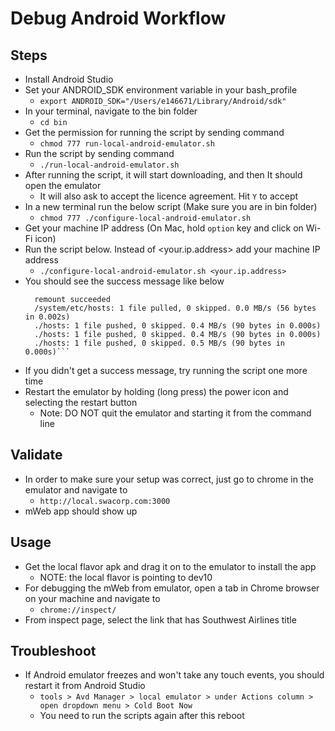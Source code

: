 # Debug Android Workflow

## Steps

- Install Android Studio
- Set your ANDROID_SDK environment variable in your bash_profile
  - `export ANDROID_SDK="/Users/e146671/Library/Android/sdk"`
- In your terminal, navigate to the bin folder
  - `cd bin`
- Get the permission for running the script by sending command
  - `chmod 777 run-local-android-emulator.sh`
- Run the script by sending command
  - `./run-local-android-emulator.sh`
- After running the script, it will start downloading, and then It should open the emulator
  - It will also ask to accept the licence agreement. Hit `Y` to accept
- In a new terminal run the below script (Make sure you are in bin folder)
  - `chmod 777 ./configure-local-android-emulator.sh`
- Get your machine IP address (On Mac, hold `option` key and click on Wi-Fi icon)
- Run the script below. Instead of <your.ip.address> add your machine IP address
  - `./configure-local-android-emulator.sh <your.ip.address>`
- You should see the success message like below
  ````adbd is already running as root
    remount succeeded
    /system/etc/hosts: 1 file pulled, 0 skipped. 0.0 MB/s (56 bytes in 0.002s)
    ./hosts: 1 file pushed, 0 skipped. 0.4 MB/s (90 bytes in 0.000s)
    ./hosts: 1 file pushed, 0 skipped. 0.4 MB/s (90 bytes in 0.000s)
    ./hosts: 1 file pushed, 0 skipped. 0.5 MB/s (90 bytes in 0.000s)```

  ````
- If you didn't get a success message, try running the script one more time
- Restart the emulator by holding (long press) the power icon and selecting the restart button
  - Note: DO NOT quit the emulator and starting it from the command line

## Validate

- In order to make sure your setup was correct, just go to chrome in the emulator and navigate to
  - `http://local.swacorp.com:3000`
- mWeb app should show up

## Usage

- Get the local flavor apk and drag it on to the emulator to install the app
  - NOTE: the local flavor is pointing to dev10
- For debugging the mWeb from emulator, open a tab in Chrome browser on your machine and navigate to
  - `chrome://inspect/`
- From inspect page, select the link that has Southwest Airlines title

## Troubleshoot

- If Android emulator freezes and won't take any touch events, you should restart it from Android Studio
  - `tools > Avd Manager > local emulator > under Actions column > open dropdown menu > Cold Boot Now`
  - You need to run the scripts again after this reboot
